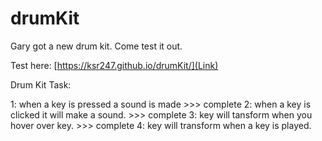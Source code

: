 # drumKit
Gary got a new drum kit. Come test it out.

Test here: [https://ksr247.github.io/drumKit/](Link)

Drum Kit Task:

1: when a key is pressed a sound is made >>> complete
2: when a key is clicked it will make a sound. >>> complete
3: key will tansform when you hover over key. >>> complete
4: key will transform when a key is played. 
